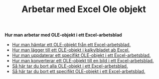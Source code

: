 ﻿---
title: Arbetar med Excel Ole objekt
second_title: Documen
linktitle: OleObjekt
type: docs
url: /sv/oleobjects/
aliases: [/working-with-oleobjects/]
keywords: Get, add, delete, and update an OLE object in an Excel worksheet
description: Aspose.Cells Cloud REST API stöder hämtning, tillägg, borttagning och uppdatering av ett OLE-objekt i ett Excel-arbetsblad. SDK stöder olika typer av utvecklingsspråk. Dessa inkluderar Android, C#, Go, Java, NodeJS, Perl, PHP, Python, Ruby och Swift.
weight: 100
kwords: Excel, Office Moln, REST API, Kalkylblad, PDF, CSV, Json, Markdown, OleObjects
---
**Hur man arbetar med OLE-objekt i ett Excel-arbetsblad**

- [Hur man hämtar ett OLE-objekt från ett Excel-arbetsblad.](/cells/sv/oleobjects/get/)
- [Hur man lägger till ett OLE-objekt i kalkylbladet ab Excel.](/cells/sv/oleobjects/add/)
- [Hur man uppdaterar ett specifikt OLE-objekt i ett Excel-arbetsblad.](/cells/sv/oleobjects/update/)
- [Hur man konverterar ett OLE-objekt till en bild i ett Excel-arbetsblad.](/cells/sv/oleobjects/convert/)
- [Så här tar du bort alla OLE-objekt i ett Excel-arbetsblad.](/cells/sv/oleobjects/clear/)
- [Så här tar du bort ett specifikt OLE-objekt i ett Excel-arbetsblad.](/cells/sv/oleobjects/delete/)
